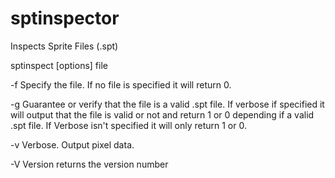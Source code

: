 # sptinspector

Inspects Sprite Files (.spt)

sptinspect [options] file

-f Specify the file. If no file is specified it will return 0.

-g Guarantee or verify that the file is a valid .spt file. If verbose if specified it will output that the file is valid or not and return 1 or 0 depending if a valid .spt file. If Verbose isn't specified it will only return 1 or 0.

-v Verbose. Output pixel data.

-V Version returns the version number
